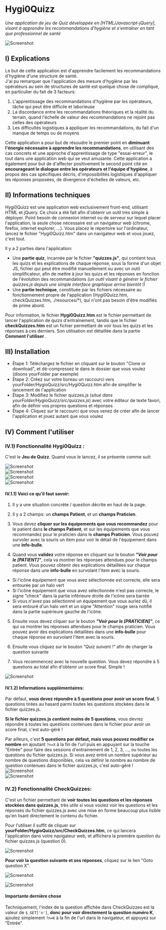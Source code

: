# Hygi0Quizz
*Une application de jeu de Quiz développée en [HTML/Javascript-jQuery], visant à apprendre les recommandations d'hygiène et s'entraîner en tant que professionnel de santé*

![Screenshot](./imgReadMe/Example.png)

## I) Explications
Le but de cette application est d'apprendre facilement les recommandations d'hygiène d'une structure de santé.  
J'ai pu remarquer que l'application des mesure d'hygiène par les opérateurs au sein de structures de santé est quelque chose de compliqué, en particulier du fait de 3 facteurs:  
1) L'apprentissage des recommandations d'hygiène par les opérateurs, tâche qui peut être difficile et laborieuse
2) La discordance entre les recommandations  théoriques et la réalité du terrain, quand l'échelle de valeur des recommandations ne rejoint pas celles des opérateurs
3) Les difficultés logistiques à appliquer les recommandations, du fait d'un manque de temps ou de moyens

Cette application a pour but de résoudre le premier point en **diminuant l'énergie nécessaire à apprendre les recommandations**, en utilisant des cas concrets et une approche d'apprentissage de type "essai-erreur", le tout dans une application web qui se veut amusante.
Cette application a également pour but de d'affecter positivement le second point cité en **encourageant le dialogue entre les opérateurs et l'équipe d'hygiène**, à propos des cas spécifiques décris, d'impossibilités logistiques d'appliquer les réponses proposées, de divergence d'échelles de valeurs, etc.

## II) Informations techniques 
Hygi0Quizz est une application web exclusivement front-end, utilisant HTML et jQuery. Ce choix a été fait afin d'obtenir un outil très simple à déployer. Point besoin de connexion internet ou de serveur sur lequel placer l'application, la seule chose nécessaire est un navigateur web (chrome, firefox, internet explorer, ...). Vous placez le répertoire sur l'ordinateur, lancez le fichier "Hygi0Quizz.htm" dans un navigateur web et vous jouez, c'est tout.  
  
Il y a 2 parties dans l'application: 
- Une **partie quiz**, incarnée par le fichier **"quizzes.js"**, qui contient tous les quizs et les explications de chaque réponse, sous la forme d'un objet JS, fichier qui peut être modifié manuellement ou avec un outil simplificateur, afin de mettre à jour les quizs et les réponses en fonction de l'évolution des recommandations *(un outil visant à générer le fichier quizzes.js depuis une simple interface graphique arrive bientôt !)*
- Une **partie technique**, constituée par les fichiers nécessaire au fonctionnement propre de l'application (Hygi0Quizz.htm, checkQuizzes.htm, ./resources/\*), qui n'ont pas besoin d'être modifiés de prime abord.

Pour information, le fichier **Hygi0Quizz.htm** est le fichier permettant de lancer l'application de quizs d'entraînement, tandis que le fichier **checkQuizzes.htm** est un fichier permettant de voir tous les quizs et les réponses à ces derniers. Son utilisation est détaillée dans la partie **Comment l'utiliser** . 

## III) Installation
- Étape 1: Téléchargez le fichier en cliquant sur le bouton "Clone or download", et dé-compressez le dans le dossier que vous voulez (disons yourFolder par exemple)
- Étape 2: Créez sur votre bureau un raccourci vers yourFolder/HygioQuizz/src/Hygi0Quizz.htm afin de simplifier le lancement de l'application
- Étape 3: Modifiez le fichier quizzes.js (*situé dans yourFolder/HygioQuizz/src/quizzes.js*) avec votre éditeur de texte favori, afin de définir vos propres questions et réponses
- Étape 4: Cliquez sur le raccourci que vous venez de créer afin de lancer l'application et jouez autant que vous voulez

## IV) Comment l'utiliser
### IV.1) Fonctionnalité Hygi0Quizz :
C'est le **Jeu de Quizz**. Quand vous le lancez, il se présente comme suit:
  
![Screenshot](./imgReadMe/struct.png)  
![Screenshot](./imgReadMe/quizSelection.png)  
![Screenshot](./imgReadMe/quizValPat.png)  
![Screenshot](./imgReadMe/quizValPrac.png)  

#### IV.1.1) Voici ce qu'il faut savoir:  
1)  Il y a une situation concrète / question décrite en haut de la page.  
  
2)  Il y a 2 champs: un **champs Patient**, et un **champs Praticien**.  
  
3)  Vous devez **cliquer sur les équipements que vous recommandez** pour le patient dans **le champs Patient**, et sur les équipements que vous recommandez pour le praticien dans le **champs Praticien**. Vous pouvez survoler avec la souris un item pour voir le détail de l'équipement dans une  **info-bulle**.    
  
4) Quand vous **validez** votre réponse en cliquant sur le bouton **_"Voir pour le [PATIENT]"_**, cela va montrer les réponses attendues pour le champs patient. Vous pouvez obtenir des explications détaillées sur chaque réponse dans une **info-bulle** en survolant l'item avec la souris.
- Si l'icône équipement que vous avez sélectionnée est correcte, elle sera entourée par un halo vert
- Si l'icône équipement que vous avez sélectionnée n'est pas correcte, le signe "check" dans la partie inférieure droite de l'icône sera barrée
- Si vous n'avez pas sélectionné un équipement que vous auriez dû, il sera entouré d'un halo vert et un signe "Attention" rouge sera notifié dans la partie supérieure gauche de l'icône.
  
5) Ensuite vous devez cliquer sur le bouton **_"Voir pour le [PRATICIEN]"_**, ce qui va montrer les réponses attendues pour le champs praticien. Vous pouvez avoir des explications détaillées dans une **info-bulle** pour chaque réponse en survolant l'item avec la souris.  
  
6) Ensuite vous cliquez sur le bouton *"Quiz suivant !"* afin de charger la question suivante  
  
7) Vous recommencez avec la nouvelle question. Vous devez répondre à 5 questions au total afin d'obtenir un score final. Simple !  
  
![Screenshot](./imgReadMe/final.png)  
  
#### IV.1.2) Informations supplémentaires:
Par défaut, **vous devez répondre à 5 questions pour avoir un score final**, 5 questions tirées au hasard parmi toutes les questions stockées dans le fichier quizzes.js.  
  
**Si le fichier quizzes.js contient moins de 5 questions**, vous devrez répondre à toutes les questions contenues dans le fichier pour avoir un score final, c'est auto-géré !  
  
Par ailleurs, c'est **5 questions par défaut, mais vous pouvez modifier ce nombre** en ajoutant `?n=X` à la fin de l'url puis en appuyant sur la touche "Entrée" pour faire des sessions d'entrainement de 1, 2, 3, ..., ou toutes les questions du fichier quizzes.js. Si vous avez entré un nombre supérieur au nombre de questions disponibles, cela va définir le nombre au nombre de question contenues dans le fichier quizzes.js, c'est auto-géré !  
![Screenshot](./imgReadMe/furth1.png)  
![Screenshot](./imgReadMe/furth2.png)  
  
### IV.2) Fonctionnalité CheckQuizzes:
C'est un fichier permettant de **voir toutes les questions et les réponses stockées dans quizzes.js**, très utile si vous voulez voir les questions et les réponses du fichier quizzes.js avec une mise en forme beaucoup plus lisible qu'en lisant directement le contenu du fichier.  
  
Pour l'utiliser il suffit de cliquer sur **yourFolder/HygioQuizz/src/CheckQuizzes.htm**, ce qui lancera l'application dans votre navigateur web, et affichera la première question du fichier quizzes.js (question 0).  
  
![Screenshot](./imgReadMe/checkQuizzesHome.png)  
  
  
**Pour voir la question suivante et ses réponses**, cliquez sur le lien "Goto question X".  
  
![Screenshot](./imgReadMe/checkQuizzesHome1.png)  
  
![Screenshot](./imgReadMe/checkQuizzesHome2.png)    

#### Importante dernière chose
Techniquement, l'index de la question affichée dans CheckQuizzes est la valeur de `$_GET['n']`, **donc pour voir directement la question numéro K**, ajoutez simplement `?n=K` à la fin de l'url dans le navigateur, et appuyez sur "Entrée".
